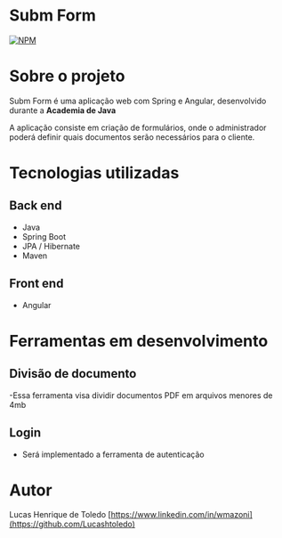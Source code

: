 # Subm Form
[![NPM](https://img.shields.io/npm/l/react)](https://github.com/Lucashtoledo/FinalProject/blob/main/LICENSE) 

# Sobre o projeto

Subm Form é uma aplicação web com Spring e Angular, desenvolvido durante a **Academia de Java**

A aplicação consiste em criação de formulários, onde o administrador poderá definir quais documentos serão necessários para o cliente.

# Tecnologias utilizadas
## Back end
- Java
- Spring Boot
- JPA / Hibernate
- Maven
## Front end
- Angular

# Ferramentas em desenvolvimento
## Divisão de documento
-Essa ferramenta visa dividir documentos PDF em arquivos menores de 4mb
## Login
- Será implementado a ferramenta de autenticação

# Autor
Lucas Henrique de Toledo 
[https://www.linkedin.com/in/wmazoni](https://github.com/Lucashtoledo)
